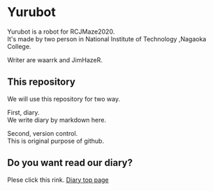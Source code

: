 # Yurubot
Yurubot is a robot for RCJMaze2020.  
It's made by two person in National Institute of Technology ,Nagaoka College.  

Writer are waarrk and JimHazeR.

## This repository
We will use this repository for two way.  

First, diary.  
We write diary by markdown here.  

Second, version control.  
This is original purpose of github.  

## Do you want read our diary?  
Plese click this rink. 
[Diary top page](diary/top.md)

